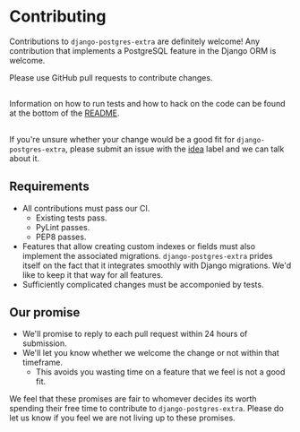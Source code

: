 # Contributing

Contributions to `django-postgres-extra` are definitely welcome! Any contribution that implements a PostgreSQL feature in the Django ORM is welcome.

Please use GitHub pull requests to contribute changes.

##
Information on how to run tests and how to hack on the code can be found at the bottom of the [README](https://github.com/SectorLabs/django-postgres-extra#working-with-the-code).

## 
If you're unsure whether your change would be a good fit for `django-postgres-extra`, please submit an issue with the [idea](https://github.com/SectorLabs/django-postgres-extra/labels/idea) label and we can talk about it.

## Requirements
* All contributions must pass our CI.
  * Existing tests pass.
  * PyLint passes.
  * PEP8 passes.
* Features that allow creating custom indexes or fields must also implement the associated migrations. `django-postgres-extra` prides itself on the fact that it integrates smoothly with Django migrations. We'd like to keep it that way for all features.
* Sufficiently complicated changes must be accomponied by tests.

## Our promise
* We'll promise to reply to each pull request within 24 hours of submission.
* We'll let you know whether we welcome the change or not within that timeframe.
  * This avoids you wasting time on a feature that we feel is not a good fit.

We feel that these promises are fair to whomever decides its worth spending their free time to contribute to `django-postgres-extra`. Please do let us know if you feel we are not living up to these promises.
